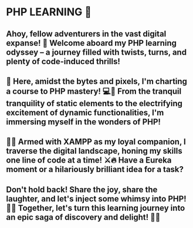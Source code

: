 # PHP LEARNING 👀
## Ahoy, fellow adventurers in the vast digital expanse! 🌟 Welcome aboard my PHP learning odyssey – a journey filled with twists, turns, and plenty of code-induced thrills!
## 🚀 Here, amidst the bytes and pixels, I'm charting a course to PHP mastery! 💻💪 From the tranquil tranquility of static elements to the electrifying excitement of dynamic functionalities, I'm immersing myself in the wonders of PHP! 
## 🎩✨ Armed with XAMPP as my loyal companion, I traverse the digital landscape, honing my skills one line of code at a time! ⚔️🔥 Have a Eureka moment or a hilariously brilliant idea for a task? 
## Don't hold back! Share the joy, share the laughter, and let's inject some whimsy into PHP! 🤣💬 Together, let's turn this learning journey into an epic saga of discovery and delight! 🌈💫
